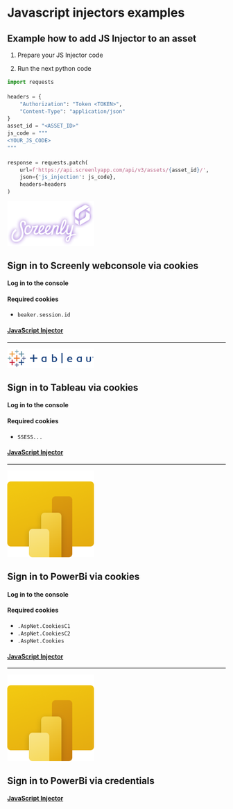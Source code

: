 # Javascript injectors examples

## Example how to add JS Injector to an asset

1. Prepare your JS Injector code

2. Run the next python code

```python
import requests

headers = {
    "Authorization": "Token <TOKEN>",
    "Content-Type": "application/json"
}
asset_id = "<ASSET_ID>"
js_code = """
<YOUR_JS_CODE>
"""

response = requests.patch(
    url=f'https://api.screenlyapp.com/api/v3/assets/{asset_id}/',
    json={'js_injection': js_code},
    headers=headers
)
```


<img src="../images/screenly-logo.png" alt="Screenly logo" width="200"/>

## Sign in to Screenly webconsole via cookies

#### Log in to the console

#### Required cookies 
- `beaker.session.id`

#### [JavaScript Injector](https://github.com/Screenly/playground/tree/master/javascript-injectors/screenly-signin-via-cookies.js)

---

<img src="../images/tableau-logo.png" alt="Tableau logo" width="200"/>

## Sign in to Tableau via cookies

#### Log in to the console

#### Required cookies
- `SSESS...`

#### [JavaScript Injector](https://github.com/Screenly/playground/tree/master/javascript-injectors/tableau-via-cookies.js)

---

<img src="../images/powerbi-logo.png" alt="PowerBi logo" width="200"/>

## Sign in to PowerBi via cookies

#### Log in to the console

#### Required cookies
- `.AspNet.CookiesC1`
- `.AspNet.CookiesC2`
- `.AspNet.Cookies`

#### [JavaScript Injector](https://github.com/Screenly/playground/tree/master/javascript-injectors/powerbi-signin-via-cookies.js)

---

<img src="../images/powerbi-logo.png" alt="PowerBi logo" width="200"/>

## Sign in to PowerBi via credentials

#### [JavaScript Injector](https://github.com/Screenly/playground/tree/master/javascript-injectors/powerbi-signin-via-credentials.js)
